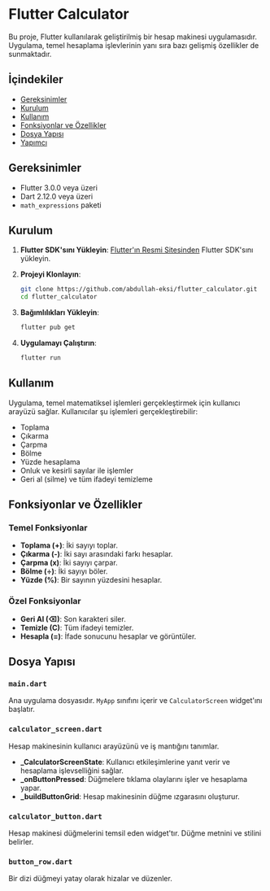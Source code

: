 

# Flutter Calculator

Bu proje, Flutter kullanılarak geliştirilmiş bir hesap makinesi uygulamasıdır. Uygulama, temel hesaplama işlevlerinin yanı sıra bazı gelişmiş özellikler de sunmaktadır. 

## İçindekiler

- [Gereksinimler](#gereksinimler)
- [Kurulum](#kurulum)
- [Kullanım](#kullanım)
- [Fonksiyonlar ve Özellikler](#fonksiyonlar-ve-özellikler)
- [Dosya Yapısı](#dosya-yapısı)
- [Yapımcı](#yapımcı)

## Gereksinimler

- Flutter 3.0.0 veya üzeri
- Dart 2.12.0 veya üzeri
- `math_expressions` paketi

## Kurulum

1. **Flutter SDK'sını Yükleyin**: [Flutter'ın Resmi Sitesinden](https://flutter.dev/docs/get-started/install) Flutter SDK'sını yükleyin.

2. **Projeyi Klonlayın**:
    ```bash
    git clone https://github.com/abdullah-eksi/flutter_calculator.git
    cd flutter_calculator
    ```

3. **Bağımlılıkları Yükleyin**:
    ```bash
    flutter pub get
    ```

4. **Uygulamayı Çalıştırın**:
    ```bash
    flutter run
    ```

## Kullanım

Uygulama, temel matematiksel işlemleri gerçekleştirmek için kullanıcı arayüzü sağlar. Kullanıcılar şu işlemleri gerçekleştirebilir:

- Toplama
- Çıkarma
- Çarpma
- Bölme
- Yüzde hesaplama
- Onluk ve kesirli sayılar ile işlemler
- Geri al (silme) ve tüm ifadeyi temizleme

## Fonksiyonlar ve Özellikler

### Temel Fonksiyonlar

- **Toplama (+)**: İki sayıyı toplar.
- **Çıkarma (-)**: İki sayı arasındaki farkı hesaplar.
- **Çarpma (x)**: İki sayıyı çarpar.
- **Bölme (÷)**: İki sayıyı böler.
- **Yüzde (%)**: Bir sayının yüzdesini hesaplar.

### Özel Fonksiyonlar

- **Geri Al (⌫)**: Son karakteri siler.
- **Temizle (C)**: Tüm ifadeyi temizler.
- **Hesapla (=)**: İfade sonucunu hesaplar ve görüntüler.

## Dosya Yapısı

### `main.dart`

Ana uygulama dosyasıdır. `MyApp` sınıfını içerir ve `CalculatorScreen` widget'ını başlatır.

### `calculator_screen.dart`

Hesap makinesinin kullanıcı arayüzünü ve iş mantığını tanımlar. 

- **_CalculatorScreenState**: Kullanıcı etkileşimlerine yanıt verir ve hesaplama işlevselliğini sağlar.
- **_onButtonPressed**: Düğmelere tıklama olaylarını işler ve hesaplama yapar.
- **_buildButtonGrid**: Hesap makinesinin düğme ızgarasını oluşturur.

### `calculator_button.dart`

Hesap makinesi düğmelerini temsil eden widget'tır. Düğme metnini ve stilini belirler.

### `button_row.dart`

Bir dizi düğmeyi yatay olarak hizalar ve düzenler.

